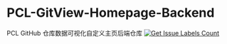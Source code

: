 # PCL-GitView-Homepage-Backend
PCL GitHub 仓库数据可视化自定义主页后端仓库
[![Get Issue Labels Count](https://github.com/Deep-Dark-Forest/PCL-GitView-Homepage-Backend/actions/workflows/main.yml/badge.svg)](https://github.com/Deep-Dark-Forest/PCL-GitView-Homepage-Backend/actions/workflows/main.yml)
